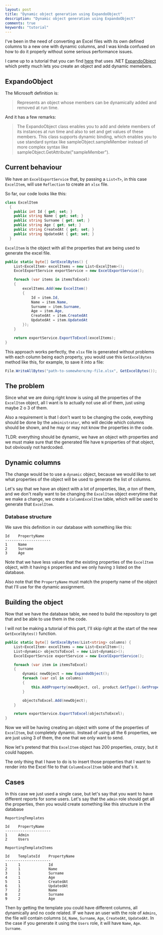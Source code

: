 ```yaml
---
layout: post
title: "Dynamic object generation using ExpandoObject"
description: "Dynamic object generation using ExpandoObject"
comments: true
keywords: "tutorial"
---
```


I've been in the need of converting an Excel files with its own defined columns to a new one with dynamic columns, and I was kinda confused on how to do it properly without some serious performance issues.

I came up to a tutorial that you can find [here](https://www.oreilly.com/content/building-c-objects-dynamically/) that uses .NET [ExpandoObject](https://docs.microsoft.com/en-us/dotnet/api/system.dynamic.expandoobject?view=netframework-4.8) which pretty much lets you create an object and add dynamic memebers.

## ExpandoObject

The Microsoft definition is:

> Represents an object whose members can be dynamically added and removed at run time.

And it has a few remarks:

>The ExpandoObject class enables you to add and delete members of its instances at run time and also to set and get values of these members. This class supports dynamic binding, which enables you to use standard syntax like sampleObject.sampleMember instead of more complex syntax like sampleObject.GetAttribute("sampleMember").


## Current behaviour

We have an `ExcelExportService` that, by passing a `List<T>`, in this case `ExcelItem`, will use `Reflection` to create an `xlsx` file.

So far, our code looks like this:

```csharp
class ExcelItem
  {
    public int Id { get; set; }
    public string Name { get; set; }
    public string Surname { get; set; }
    public string Age { get; set; }
    public string CreatedAt { get; set; }
    public string UpdatedAt { get; set; }
  }

```

`ExcelItem` is the object with all the properties that are being used to generate the excel file.


```csharp
public static byte[] GetExcelBytes() {
    List<ExcelItem> excelItems = new List<ExcelItem>();
    ExcelExportService exportService = new ExcelExportService();

    foreach (var items in itemsToExcel)
    {
        excelItems.Add(new ExcelItem()
        {
            Id = item.Id,
            Name = item.Name,
            Surname = item.Surname,
            Age = item.Age,
            CreatedAt = item.CreatedAt
            UpdatedAt = item.UpdatedAt
        });
    }

    return exportService.ExportToExcel(excelItems);
}
```

This approach works perfectly, the `xlsx` file is generated without problems with each column being each property, you would use this `GetExcelBytes` method like this, for example, to save it into a file:

```csharp
File.WriteAllBytes("path-to-somewhere/my-file.xlsx", GetExcelBytes());
```

## The problem

Since what we are doing right know is using all the properties of the `ExcelItem` object, all I want is to actually not use all of them, just using maybe 2 o 3 of them. 

Also a requirement is that I don't want to be changing the code, eveything should be done by the `administrator`, who will decide which columns should be shown, and he may or may not know the properties in the code.

TLDR: everything should be dynamic, we have an object with properties and we must make sure that the generated file have `N` properties of that object, but obviously not hardcoded.

## Dynamic columns

The change would be to use a `dynamic` object, because we would like to set what properties of the object will be used to generate the list of columns.

Let's say that we have an object with a lot of properties, like, *a ton* of them, and we don't really want to be changing the `ExcelItem` object everytime that we make a change, we create a `ColumnExcelItem` table, which will be used to generate that `ExcelItem`.

### Database structure

We save this definition in our database with something like this:

```
Id    PropertyName
---------------------
1     Name
2     Surname
3     Age
```

Note that we have less values that the existing properties of the `ExcelItem` object, with it having `6` properties and we only having `3` listed on the database.

Also note that the `PropertyName` must match the property name of the object that I'll use for the dynamic assignment.

## Building the object

Now that we have the database table, we need to build the repository to get that and be able to use them in the code.

I will not be making a tutorial of this part, I'll skip right at the start of the new `GetExcelBytes()` function.


```csharp
public static byte[] GetExcelBytes(List<string> columns) {
    List<ExcelItem> excelItems = new List<ExcelItem>();
    List<dynamic> objectsToExcel = new List<dynamic>();
    ExcelExportService exportService = new ExcelExportService();

    foreach (var item in itemsToExcel)
    {
        dynamic newObject = new ExpandoObject();
        foreach (var col in columns)
        {
            this.AddProperty(newObject, col, product.GetType().GetProperty(col).GetValue(item, null));
        }

        objectsToExcel.Add(newObject);
    }

    return exportService.ExportToExcel(objectsToExcel);
}
```

Now we will be having creating an object with some of the properties of `ExcelItem`, but completely dynamic. Instead of using all the 6 properties, we are just using 3 of them, the one that we only want to send.

Now let's pretend that this `ExcelItem` object has 200 properties, *crazy*, but it could happen.

The only thing that I have to do is to insert those properties that I want to render into the Excel file to that `ColumnExcelItem` table and that's it.

## Cases

In this case we just used a single case, but let's say that you want to have different reports for some users. Let's say that the `admin` role should get all the properties, then you would create something like this structure in the database

```
ReportingTemplates

Id    PropertyName
---------------------
1     Admin
2     Users
```


```
ReportingTemplateItems

Id    TemplateId    PropertyName
---------------------
1     1             Id
2     1             Name
3     1             Surname
4     1             Age
5     1             CreatedAt
6     1             UpdatedAt
7     2             Name
8     2             Surname
9     2             Age
```

Then by getting the template you could have different columns, all dynamically and no code related. IF we have an user with the role of `Admins`, the file will contain columns `Id`, `Name`, `Surname`, `Age`, `CreatedAt`, `UpdatedAt`. In the case if you generate it using the `Users` role, it will have `Name`, `Age`. `Surname`.

